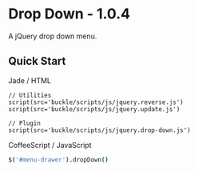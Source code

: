Drop Down - 1.0.4
==========

A jQuery drop down menu.


## Quick Start

Jade / HTML
```jade
// Utilities
script(src='buckle/scripts/js/jquery.reverse.js')
script(src='buckle/scripts/js/jquery.update.js')

// Plugin
script(src='buckle/scripts/js/jquery.drop-down.js')
```

CoffeeScript / JavaScript
```coffeescript
$('#menu-drawer').dropDown()
```

